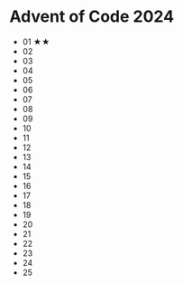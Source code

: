 # Advent of Code 2024

- 01 ★★
- 02 
- 03 
- 04 
- 05 
- 06 
- 07 
- 08 
- 09 
- 10 
- 11 
- 12 
- 13 
- 14 
- 15 
- 16 
- 17 
- 18 
- 19 
- 20 
- 21 
- 22 
- 23
- 24
- 25